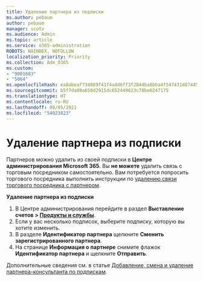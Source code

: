 ```yaml
---
title: Удаление партнера из подписки
ms.author: pebaum
author: pebaum
manager: scotv
ms.audience: Admin
ms.topic: article
ms.service: o365-administration
ROBOTS: NOINDEX, NOFOLLOW
localization_priority: Priority
ms.collection: Adm_O365
ms.custom:
- "9001683"
- "5064"
ms.openlocfilehash: ea8abeaf734089f41f4a4d6ff3f284dba8bba4f547431d87445c249983dccb55
ms.sourcegitcommit: b5f7da89a650d2915dc652449623c78be6247175
ms.translationtype: HT
ms.contentlocale: ru-RU
ms.lasthandoff: 08/05/2021
ms.locfileid: "54023823"
---
```

# <a name="remove-a-partner-from-a-subscription"></a>Удаление партнера из подписки

Партнеров можно удалить из своей подписки в **Центре администрирования Microsoft 365**. Вы **не можете** удалить связь с торговым посредником самостоятельно. Вам потребуется попросить торгового посредника выполнить инструкции по [удалению связи торгового посредника с партнером](https://docs.microsoft.com/partner-center/remove-a-relationship).

**Удаление партнера из подписки**

1. В Центре администрирования перейдите в раздел **Выставление счетов > [Продукты и службы](https://go.microsoft.com/fwlink/p/?linkid=842054)**.
2. Если у вас несколько подписок, выберите подписку, которую вы хотите изменить.
3. В разделе **Идентификатор партнера** щелкните **Сменить зарегистрированного партнера**.
4. На странице **Информация о партнере** снимите флажок **Идентификатор партнера** и щелкните **Отправить**.

Дополнительные сведения см. в статье [Добавление, смена и удаление партнера-консультанта по подпискам](https://docs.microsoft.com/microsoft-365/admin/misc/add-partner?view=o365-worldwide).
